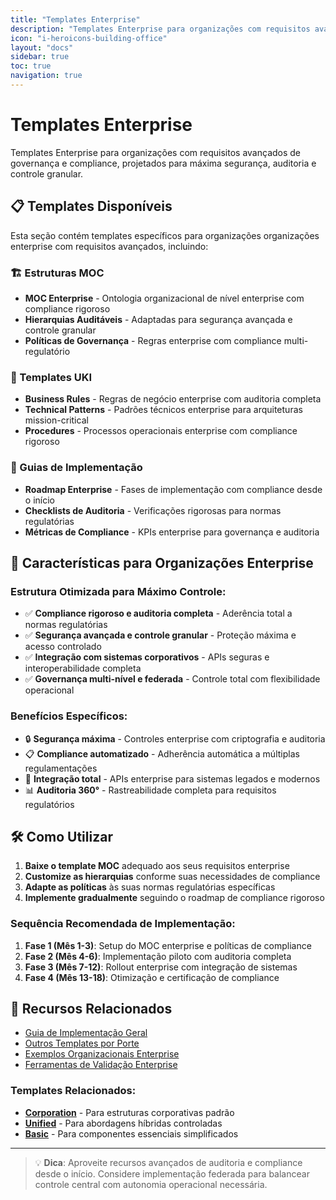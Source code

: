 ```yaml
---
title: "Templates Enterprise"
description: "Templates Enterprise para organizações com requisitos avançados de governança e compliance"
icon: "i-heroicons-building-office"
layout: "docs"
sidebar: true
toc: true
navigation: true
---
```


# Templates Enterprise

Templates Enterprise para organizações com requisitos avançados de governança e compliance, projetados para máxima segurança, auditoria e controle granular.

## 📋 Templates Disponíveis

Esta seção contém templates específicos para organizações organizações enterprise com requisitos avançados, incluindo:

### 🏗️ Estruturas MOC
- **MOC Enterprise** - Ontologia organizacional de nível enterprise com compliance rigoroso
- **Hierarquias Auditáveis** - Adaptadas para segurança avançada e controle granular
- **Políticas de Governança** - Regras enterprise com compliance multi-regulatório

### 📝 Templates UKI
- **Business Rules** - Regras de negócio enterprise com auditoria completa
- **Technical Patterns** - Padrões técnicos enterprise para arquiteturas mission-critical  
- **Procedures** - Processos operacionais enterprise com compliance rigoroso

### 🚀 Guias de Implementação
- **Roadmap Enterprise** - Fases de implementação com compliance desde o início
- **Checklists de Auditoria** - Verificações rigorosas para normas regulatórias
- **Métricas de Compliance** - KPIs enterprise para governança e auditoria

## 🎯 Características para Organizações Enterprise

### Estrutura Otimizada para Máximo Controle:
- ✅ **Compliance rigoroso e auditoria completa** - Aderência total a normas regulatórias
- ✅ **Segurança avançada e controle granular** - Proteção máxima e acesso controlado
- ✅ **Integração com sistemas corporativos** - APIs seguras e interoperabilidade completa
- ✅ **Governança multi-nível e federada** - Controle total com flexibilidade operacional

### Benefícios Específicos:
- 🔒 **Segurança máxima** - Controles enterprise com criptografia e auditoria
- 📋 **Compliance automatizado** - Adherência automática a múltiplas regulamentações
- 🔗 **Integração total** - APIs enterprise para sistemas legados e modernos
- 📊 **Auditoria 360°** - Rastreabilidade completa para requisitos regulatórios

## 🛠️ Como Utilizar

1. **Baixe o template MOC** adequado aos seus requisitos enterprise
2. **Customize as hierarquias** conforme suas necessidades de compliance
3. **Adapte as políticas** às suas normas regulatórias específicas
4. **Implemente gradualmente** seguindo o roadmap de compliance rigoroso

### Sequência Recomendada de Implementação:
1. **Fase 1 (Mês 1-3)**: Setup do MOC enterprise e políticas de compliance
2. **Fase 2 (Mês 4-6)**: Implementação piloto com auditoria completa
3. **Fase 3 (Mês 7-12)**: Rollout enterprise com integração de sistemas
4. **Fase 4 (Mês 13-18)**: Otimização e certificação de compliance

## 📖 Recursos Relacionados

- [Guia de Implementação Geral](../../index.md)
- [Outros Templates por Porte](../index.md)
- [Exemplos Organizacionais Enterprise](../../../examples)
- [Ferramentas de Validação Enterprise](../../tools)

### Templates Relacionados:
- **[Corporation](../corporation)** - Para estruturas corporativas padrão
- **[Unified](../unified)** - Para abordagens híbridas controladas
- **[Basic](../basic)** - Para componentes essenciais simplificados

---

> 💡 **Dica**: Aproveite recursos avançados de auditoria e compliance desde o início. Considere implementação federada para balancear controle central com autonomia operacional necessária.